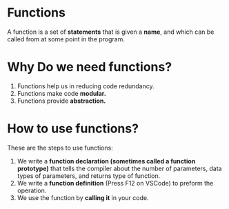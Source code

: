 # Functions

A function is a set of **statements** that is given a **name**, and which can be called from at some point in the program.

# Why Do we need functions?

1. Functions help us in reducing code redundancy.
2. Functions make code **modular.**
3. Functions provide **abstraction.**

# How to use functions?

These are the steps to use functions:

1. We write a **function declaration (sometimes called a function prototype)** that tells the compiler about the number of parameters, data types of parameters, and returns type of function.
2. We write a **function definition** (Press F12 on VSCode) to preform the operation.
3. We use the function by **calling it** in your code.